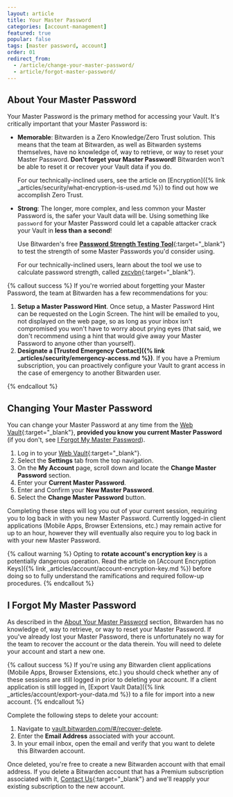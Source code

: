 ```yaml
---
layout: article
title: Your Master Password
categories: [account-management]
featured: true
popular: false
tags: [master password, account]
order: 01
redirect_from:
  - /article/change-your-master-password/
  - article/forgot-master-password/
---
```


## About Your Master Password

Your Master Password is the primary method for accessing your Vault. It's critically important that your Master Password is:

- **Memorable**: Bitwarden is a Zero Knowledge/Zero Trust solution. This means that the team at Bitwarden, as well as Bitwarden systems themselves, have no knowledge of, way to retrieve, or way to reset your Master Password. **Don't forget your Master Password!** Bitwarden won't be able to reset it or recover your Vault data if you do.

   For our technically-inclined users, see the article on [Encryption]({% link _articles/security/what-encryption-is-used.md %}) to find out how we accomplish Zero Trust.
- **Strong**: The longer, more complex, and less common your Master Password is, the safer your Vault data will be. Using something like `password` for your Master Password could let a capable attacker crack your Vault in **less than a second**!

   Use Bitwarden's free [**Password Strength Testing Tool**](https://bitwarden.com/password-strength){:target="\_blank"} to test the strength of some Master Passwords you'd consider using.

   For our technically-inclined users, learn about the tool we use to calculate password strength, called [zxcvbn](https://dropbox.tech/security/zxcvbn-realistic-password-strength-estimation){:target="\_blank"}.

{% callout success %}
If you're worried about forgetting your Master Password, the team at Bitwarden has a few recommendations for you:

1. **Setup a Master Password Hint**. Once setup, a Master Password Hint can be requested on the Login Screen. The hint will be emailed to you, not displayed on the web page, so as long as your inbox isn't compromised you won't have to worry about prying eyes (that said, we don't recommend using a hint that would give away your Master Password to anyone other than yourself).
2. **Designate a [Trusted Emergency Contact]({% link _articles/security/emergency-access.md %})**. If you have a Premium subscription, you can proactively configure your Vault to grant access in the case of emergency to another Bitwarden user.

{% endcallout %}

## Changing Your Master Password

You can change your Master Password at any time from the [Web Vault](https://vault.bitwarden.com){:target="\_blank"}, **provided you know you current Master Password** (if you don't, see [I Forgot My Master Password](#i-forgot-my-master-password)).

1. Log in to your [Web Vault](https://vault.bitwarden.com){:target="\_blank"}.
2. Select the **Settings** tab from the top navigation.
3. On the **My Account** page, scroll down and locate the **Change Master Password** section.
4. Enter your **Current Master Password**.
5. Enter and Confirm your **New Master Password**.
6. Select the **Change Master Password** button.

Completing these steps will log you out of your current session, requiring you to log back in with you new Master Password. Currently logged-in client applications (Mobile Apps, Browser Extensions, etc.) may remain active for up to an hour, however they will eventually also require you to log back in with your new Master Password.

{% callout warning %}
Opting to **rotate account's encryption key** is a potentially dangerous operation. Read the article on [Account Encryption Keys]({% link _articles/account/account-encryption-key.md %}) before doing so to fully understand the ramifications and required follow-up procedures.
{% endcallout %}

## I Forgot My Master Password

As described in the [About Your Master Password](#about-your-master-password) section, Bitwarden has no knowledge of, way to retrieve, or way to reset your Master Password. If you've already lost your Master Password, there is unfortunately no way for the team to recover the account or the data therein. You will need to delete your account and start a new one.

{% callout success %}
If you're using any Bitwarden client applications (Mobile Apps, Browser Extensions, etc.) you should check whether any of these sessions are still logged in prior to deleting your account. If a client application is still logged in, [Export Vault Data]({% link _articles/account/export-your-data.md %}) to a file for import into a new account.
{% endcallout %}

Complete the following steps to delete your account:

1. Navigate to [vault.bitwarden.com/#/recover-delete](https://vault.bitwarden.com/#/recover-delete).
2. Enter the **Email Address** associated with your account.
3. In your email inbox, open the email and verify that you want to delete this Bitwarden account.

Once deleted, you're free to create a new Bitwarden account with that email address. If you delete a Bitwarden account that has a Premium subscription associated with it, [Contact Us](https://bitwarden.com/contact/){:target="\_blank"} and we'll reapply your existing subscription to the new account.
